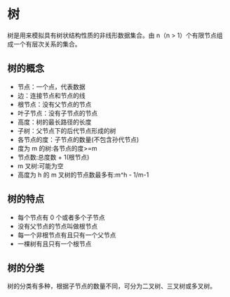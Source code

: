 # 树

树是用来模拟具有树状结构性质的非线形数据集合。由 n（n > 1）个有限节点组成一个有层次关系的集合。

## 树的概念

- 节点：一个点，代表数据
- 边：连接节点和节点的线
- 根节点：没有父节点的节点
- 叶子节点：没有子节点的节点
- 高度：树的最长路径的长度
- 子树：父节点下的后代节点形成的树
- 各节点的度：子节点的数量(不包含孙代节点)
- 度为 m 的树:各节点的度>=m
- 节点数:总度数 + 1(根节点)
- m 叉树:可能为空
- 高度为 h 的 m 叉树的节点数最多有:m^h - 1/m-1

## 树的特点

- 每个节点有 0 个或者多个子节点
- 没有父节点的节点叫做根节点
- 每一个非根节点有且只有一个父节点
- 一棵树有且只有一个根节点

## 树的分类

树的分类有多种，根据子节点的数量不同，可分为二叉树、三叉树或多叉树。
